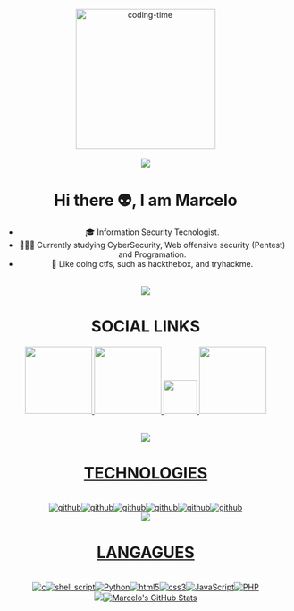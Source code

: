 <div  align="center"> 
  <div style="display: inline_block"><br>
    <img align="center" height="250" alt="coding-time" src="https://media.tenor.com/GxAEb8wQzSUAAAAC/urahara.gif">
      </div>
    
</br>
<img src="https://user-images.githubusercontent.com/73097560/115834477-dbab4500-a447-11eb-908a-139a6edaec5c.gif"

#
# Hi there 👽, I am Marcelo 
- 🎓 Information Security Tecnologist.
- 👨🏻‍💻 Currently studying CyberSecurity, Web offensive security (Pentest) and Programation.
- 👻 Like doing ctfs, such as hackthebox, and tryhackme.

</br>
<img src="https://user-images.githubusercontent.com/73097560/115834477-dbab4500-a447-11eb-908a-139a6edaec5c.gif"

#
# SOCIAL LINKS

 <a href = "https://www.linkedin.com/in/marcelosantosf/"><img width="120" src="https://img.shields.io/badge/LinkedIn-0077B5?style=for-the-badge&logo=linkedin&logoColor=white"/><a href = "https://beacons.ai/aluc4rd
/"> <img width="120" src="https://influencermarketinghub.com/wp-content/uploads/2021/05/60f3709027327b3c7d731c4c_beacons.png"/><a href = "https://tryhackme.com/p/Marcel0DSF
/"> <img width="60" src="https://cdn.shopify.com/s/files/1/0275/0716/3203/files/THMlogo-gray_scale_824x.png?v=1614347081"/><a href = "https://app.hackthebox.com/profile/1090810
/"> <img width="120" src="https://doimages.nyc3.digitaloceanspaces.com/hackthebox-logo@4x.png"/>

</br>
<img src="https://user-images.githubusercontent.com/73097560/115834477-dbab4500-a447-11eb-908a-139a6edaec5c.gif"

#
# TECHNOLOGIES
<div style="display; inline_block"><br/><img olign="center" alt="github" src="https://img.shields.io/badge/GitHub-100000?style=for-the-badge&logo=github&logoColor=white" /><img olign="center" alt="github" src="https://img.shields.io/badge/Linux-FCC624?style=for-the-badge&logo=linux&logoColor=black" /><img olign="center" alt="github" src="https://img.shields.io/badge/Debian-A81D33?style=for-the-badge&logo=debian&logoColor=white"/><img olign="center" alt="github" src="https://img.shields.io/badge/Kali_Linux-557C94?style=for-the-badge&logo=kali-linux&logoColor=white"/><img olign="center" alt="github" src="https://img.shields.io/badge/Visual_Studio_Code-0078D4?style=for-the-badge&logo=visual%20studio%20code&logoColor=white"/><img olign="center" alt="github" src="https://img.shields.io/badge/Notion-000000?style=for-the-badge&logo=notion&logoColor=white"/>

</br>
<img src="https://user-images.githubusercontent.com/73097560/115834477-dbab4500-a447-11eb-908a-139a6edaec5c.gif"

#
# LANGAGUES 
<div style="display; inline_block"><br/>
<img olign="center" alt="c" src="https://img.shields.io/badge/C-00599C?style=for-the-badge&logo=c&logoColor=white" /><img olign="center" alt="shell script" src="https://img.shields.io/badge/Shell_Script-121011?style=for-the-badge&logo=gnu-bash&logoColor=white" /><img olign="center" alt="Python" src="https://img.shields.io/badge/Python-14354C?style=for-the-badge&logo=python&logoColor=white" /><img olign="center" alt="html5" src="https://img.shields.io/badge/HTML5-E34F26?style=for-the-badge&logo=html5&logoColor=white" /><img olign="center" alt="css3" src="https://img.shields.io/badge/CSS3-1572B6?style=for-the-badge&logo=css3&logoColor=white" /><img olign="center" alt="JavaScript" src="https://img.shields.io/badge/JavaScript-323330?style=for-the-badge&logo=javascript&logoColor=F7DF1E" /><img olign="center" alt="PHP" src="https://img.shields.io/badge/PHP-777BB4?style=for-the-badge&logo=php&logoColor=white" />

</br>
<img src="https://user-images.githubusercontent.com/73097560/115834477-dbab4500-a447-11eb-908a-139a6edaec5c.gif"

![Marcelo's GitHub Stats](https://github-readme-stats-sigma-five.vercel.app/api?username=ALUCARD&show_icons=true&theme=radical) 
